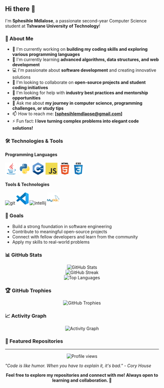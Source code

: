 ## Hi there 👋

I'm **Sphesihle Mdlalose**, a passionate second-year Computer Science student at **Tshwane University of Technology**! 

### 🚀 About Me
- 🔭 I'm currently working on **building my coding skills and exploring various programming languages**
- 🌱 I'm currently learning **advanced algorithms, data structures, and web development**
- 💻 I'm passionate about **software development** and creating innovative solutions
- 👯 I'm looking to collaborate on **open-source projects and student coding initiatives**
- 🤔 I'm looking for help with **industry best practices and mentorship opportunities**
- 💬 Ask me about **my journey in computer science, programming challenges, or study tips**
- 📫 How to reach me: **[sphesihlemdlaose@gmail.com]**
- ⚡ Fun fact: **I love turning complex problems into elegant code solutions!**

### 🛠️ Technologies & Tools

#### Programming Languages
<p align="left">
  <img src="https://raw.githubusercontent.com/devicons/devicon/master/icons/java/java-original.svg" alt="java" width="40" height="40"/>
  <img src="https://raw.githubusercontent.com/devicons/devicon/master/icons/python/python-original.svg" alt="python" width="40" height="40"/>
  <img src="https://raw.githubusercontent.com/devicons/devicon/master/icons/cplusplus/cplusplus-original.svg" alt="cplusplus" width="40" height="40"/>
  <img src="https://raw.githubusercontent.com/devicons/devicon/master/icons/javascript/javascript-original.svg" alt="javascript" width="40" height="40"/>
  <img src="https://raw.githubusercontent.com/devicons/devicon/master/icons/html5/html5-original-wordmark.svg" alt="html5" width="40" height="40"/>
  <img src="https://raw.githubusercontent.com/devicons/devicon/master/icons/css3/css3-original-wordmark.svg" alt="css3" width="40" height="40"/>
</p>

#### Tools & Technologies
<p align="left">
  <img src="https://www.vectorlogo.zone/logos/git-scm/git-scm-icon.svg" alt="git" width="40" height="40"/>
  <img src="https://raw.githubusercontent.com/devicons/devicon/master/icons/vscode/vscode-original.svg" alt="vscode" width="40" height="40"/>
  <img src="https://resources.jetbrains.com/storage/products/intellij-idea/img/meta/intellij-idea_logo_300x300.png" alt="intellij" width="40" height="40"/>
  <img src="https://raw.githubusercontent.com/devicons/devicon/master/icons/mysql/mysql-original-wordmark.svg" alt="mysql" width="40" height="40"/>
</p>

### 🎯 Goals
- Build a strong foundation in software engineering
- Contribute to meaningful open-source projects
- Connect with fellow developers and learn from the community
- Apply my skills to real-world problems

### 📊 GitHub Stats

<div align="center">
  <img src="https://github-readme-stats.vercel.app/api?username=madlula03&show_icons=true&theme=radical&hide_border=true&count_private=true" alt="GitHub Stats" />
</div>

<div align="center">
  <img src="https://github-readme-streak-stats.herokuapp.com/?user=madlula03&theme=radical&hide_border=true" alt="GitHub Streak" />
</div>

<div align="center">
  <img src="https://github-readme-stats.vercel.app/api/top-langs/?username=madlula03&layout=compact&theme=radical&hide_border=true" alt="Top Languages" />
</div>

### 🏆 GitHub Trophies
<div align="center">
  <img src="https://github-profile-trophy.vercel.app/?username=madlula03&theme=radical&no-frame=true&no-bg=false&margin-w=4" alt="GitHub Trophies" />
</div>

### 📈 Activity Graph
<div align="center">
  <img src="https://github-readme-activity-graph.vercel.app/graph?username=madlula03&theme=react-dark&hide_border=true" alt="Activity Graph" />
</div>

### 🌟 Featured Repositories
<!-- Add your best repositories here when you have them -->

---
<div align="center">
  <img src="https://komarev.com/ghpvc/?username=madlula03&label=Profile%20views&color=0e75b6&style=flat" alt="Profile views" />
</div>

*"Code is like humor. When you have to explain it, it's bad." - Cory House*

<div align="center">
  <b>Feel free to explore my repositories and connect with me! Always open to learning and collaboration. 🌟</b>
</div>
